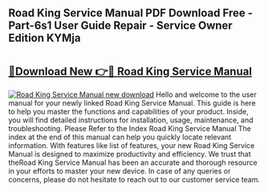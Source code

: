 ## Road King Service Manual PDF Download Free - Part-6s1 User Guide Repair - Service Owner Edition KYMja

# <h2><a href="http://bc53538.oget.top/?id=Road+King+Service+Manual">🔗Download New 👉🔴 Road King Service Manual</a></h2>

[![Road King Service Manual new download](https://i.imgur.com/5g1atiW.png)](http://bc53538.oget.top/?id=Road+King+Service+Manual)
Hello and welcome to the user manual for your newly linked Road King Service Manual. This guide is here to help you master the functions and capabilities of your product. Inside, you will find detailed instructions for installation, usage, maintenance, and troubleshooting. Please Refer to the Index Road King Service Manual The index at the end of this manual can help you quickly locate relevant information. With features like list of features, your new Road King Service Manual is designed to maximize productivity and efficiency. We trust that theRoad King Service Manual has been an accurate and thorough resource in your efforts to master your new device. In case of any queries or concerns, please do not hesitate to reach out to our customer service team.

